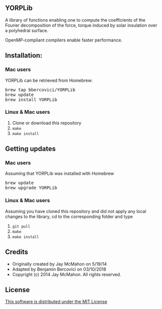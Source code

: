 ## YORPLib

A library of functions enabling one to compute the coefficients of the Fourier decomposition of the force, torque induced by solar insulation over a polyhedral surface.

OpenMP-compliant compilers enable faster performance.

## Installation: 

### Mac users

YORPLib can be retrieved from Homebrew:

<pre>
brew tap bbercovici/YORPLib
brew update
brew install YORPLib
</pre>
### Linux & Mac users

1. Clone or download this repository 
2. `make`
3. `make install`

## Getting updates

### Mac users

Assuming that YORPLib was installed with Homebrew

<pre>
brew update
brew upgrade YORPLib
</pre>

### Linux & Mac users

Assuming you have cloned this repository and did not apply any local changes to the library, cd to the corresponding folder
and type
1. `git pull`
2. `make`
3. `make install`


## Credits

* Originally created by Jay McMahon on 5/19/14 
* Adapted by Benjamin Bercovici on 03/10/2018
* Copyright (c) 2014 Jay McMahon. All rights reserved.

## License

[This software is distributed under the MIT License](https://choosealicense.com/licenses/mit/)
